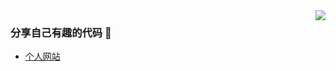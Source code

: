 <img align="right" src="https://github-readme-stats.vercel.app/api?username=hr1201&show_icons=true&icon_color=CE1D2D&text_color=718096&bg_color=ffffff&hide_title=true" />

### 分享自己有趣的代码 👋
- [个人网站](https://rorrot.cc)

<!--
**hr1201/hr1201** is a ✨ _special_ ✨ repository because its `README.md` (this file) appears on your GitHub profile.

Here are some ideas to get you started:

- 🔭 I’m currently working on ...
- 🌱 I’m currently learning ...
- 👯 I’m looking to collaborate on ...
- 🤔 I’m looking for help with ...
- 💬 Ask me about ...
- 📫 How to reach me: ...
- 😄 Pronouns: ...
- ⚡ Fun fact: ...
-->
